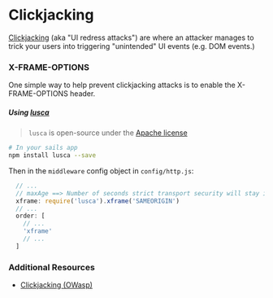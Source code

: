# Clickjacking


[Clickjacking](https://www.owasp.org/index.php/Clickjacking) (aka "UI redress attacks") are where an attacker manages to trick your users into triggering "unintended" UI events (e.g. DOM events.)



### X-FRAME-OPTIONS

One simple way to help prevent clickjacking attacks is to enable the X-FRAME-OPTIONS header.

##### Using [lusca](https://github.com/krakenjs/lusca#luscaxframevalue)

> `lusca` is open-source under the [Apache license](https://github.com/krakenjs/lusca/blob/master/LICENSE.txt)

```sh
# In your sails app
npm install lusca --save
```

Then in the `middleware` config object in `config/http.js`:

```js
  // ...
  // maxAge ==> Number of seconds strict transport security will stay in effect.
  xframe: require('lusca').xframe('SAMEORIGIN')
  // ...
  order: [
    // ...
    'xframe'
    // ...
  ]
```



### Additional Resources
+ [Clickjacking (OWasp)](https://www.owasp.org/index.php/Clickjacking)



<docmeta name="uniqueID" value="Clickjacking879453">
<docmeta name="displayName" value="Clickjacking">
<docmeta name="tags" value="clickjacking,ui redress attack">
